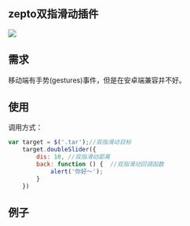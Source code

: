 ## zepto双指滑动插件

![](http://7fvhwe.com1.z0.glb.clouddn.com/选区_069.png)

## 需求
移动端有手势(gestures)事件，但是在安卓端兼容并不好。


## 使用

调用方式：
```js
var target = $('.tar');//双指滑动目标
	target.doubleSlider({
		dis: 10, //双指滑动距离
		back: function () {  //双指滑动回调函数
			alert('你好～');
		}
	})
```
## 例子
